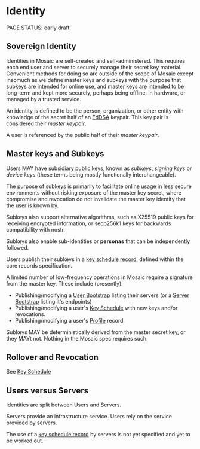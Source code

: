 # Identity

<status>PAGE STATUS: early draft</status>

## Sovereign Identity

Identities in Mosaic are self-created and self-administered.
This requires each end user and server to securely manage their secret key material.
Convenient methods for doing so are outside of the scope of Mosaic
except insomuch as we define master keys and subkeys with the purpose that
subkeys are intended for online use, and master keys are intended to be
long-term and kept more securely, perhaps being offline, in hardware, or
managed by a trusted service.

An identity is defined to be the person, organization, or other entity with knowledge
of the secret half of an [EdDSA](cryptography.md#digital-signature-with-eddsa-ed25519)
keypair.  This key pair is considered their *master keypair*.

A user is referenced by the public half of their *master keypair*.

## Master keys and Subkeys

Users MAY have subsidiary public keys, known as *subkeys*, *signing keys* or
*device keys* (these terms being mostly functionally interchangeable).

The purpose of subkeys is primarily to facilitate online usage in less secure
environments without risking exposure of the master key secret, where
compromise and revocation do not invalidate the master key identity that the
user is known by.

Subkeys also support alternative algorithms, such as X25519 public keys for
receiving encrypted information, or secp256k1 keys for backwards compatibility
with nostr.

Subkeys also enable sub-identities or <b>personas</b> that can be independently
followed.

Users publish their subkeys in a [key schedule record](keyschedule.md), defined
within the core records specification.

A limited number of low-frequency operations in Mosaic require a signature from
the master key. These include (presently):

* Publishing/modifying a [User Bootstrap](bootstrap.md) listing their servers (or
  a [Server Bootstrap](bootstrap.md) listing it's endpoints)
* Publishing/modifying a user's [Key Schedule](keyschedule.md) with new keys and/or revocations.
* Publishing/modifying a user's [Profile](profile.md) record.

Subkeys MAY be deterministically derived from the master secret key, or they
MAYt not. Nothing in the Mosaic spec requires such.

## Rollover and Revocation

See [Key Schedule](keyschedule.md)

## Users versus Servers

Identities are split between Users and Servers.

Servers provide an infrastructure service. Users rely on the service provided by
servers.

The use of a [key schedule record](keyschedule.md) by servers is not yet specified
and yet to be worked out.
